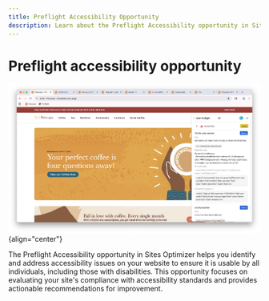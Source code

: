 ```yaml
---
title: Preflight Accessibility Opportunity
description: Learn about the Preflight Accessibility opportunity in Sites Optimizer.
---
```


# Preflight accessibility opportunity

![Preflight accessibility opportunity](./assets/accessibility/hero.png){align="center"}

The Preflight Accessibility opportunity in Sites Optimizer helps you identify and address accessibility issues on your website to ensure it is usable by all individuals, including those with disabilities. This opportunity focuses on evaluating your site's compliance with accessibility standards and provides actionable recommendations for improvement.
